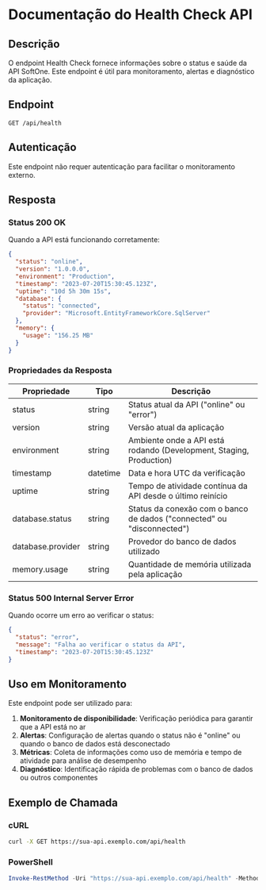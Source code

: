 # Documentação do Health Check API

## Descrição

O endpoint Health Check fornece informações sobre o status e saúde da API SoftOne. Este endpoint é útil para monitoramento, alertas e diagnóstico da aplicação.

## Endpoint

```
GET /api/health
```

## Autenticação

Este endpoint não requer autenticação para facilitar o monitoramento externo.

## Resposta

### Status 200 OK

Quando a API está funcionando corretamente:

```json
{
  "status": "online",
  "version": "1.0.0.0",
  "environment": "Production",
  "timestamp": "2023-07-20T15:30:45.123Z",
  "uptime": "10d 5h 30m 15s",
  "database": {
    "status": "connected",
    "provider": "Microsoft.EntityFrameworkCore.SqlServer"
  },
  "memory": {
    "usage": "156.25 MB"
  }
}
```

### Propriedades da Resposta

| Propriedade | Tipo | Descrição |
|-------------|------|-----------|
| status | string | Status atual da API ("online" ou "error") |
| version | string | Versão atual da aplicação |
| environment | string | Ambiente onde a API está rodando (Development, Staging, Production) |
| timestamp | datetime | Data e hora UTC da verificação |
| uptime | string | Tempo de atividade contínua da API desde o último reinício |
| database.status | string | Status da conexão com o banco de dados ("connected" ou "disconnected") |
| database.provider | string | Provedor do banco de dados utilizado |
| memory.usage | string | Quantidade de memória utilizada pela aplicação |

### Status 500 Internal Server Error

Quando ocorre um erro ao verificar o status:

```json
{
  "status": "error",
  "message": "Falha ao verificar o status da API",
  "timestamp": "2023-07-20T15:30:45.123Z"
}
```

## Uso em Monitoramento

Este endpoint pode ser utilizado para:

1. **Monitoramento de disponibilidade**: Verificação periódica para garantir que a API está no ar
2. **Alertas**: Configuração de alertas quando o status não é "online" ou quando o banco de dados está desconectado
3. **Métricas**: Coleta de informações como uso de memória e tempo de atividade para análise de desempenho
4. **Diagnóstico**: Identificação rápida de problemas com o banco de dados ou outros componentes

## Exemplo de Chamada

### cURL

```bash
curl -X GET https://sua-api.exemplo.com/api/health
```

### PowerShell

```powershell
Invoke-RestMethod -Uri "https://sua-api.exemplo.com/api/health" -Method Get
```
